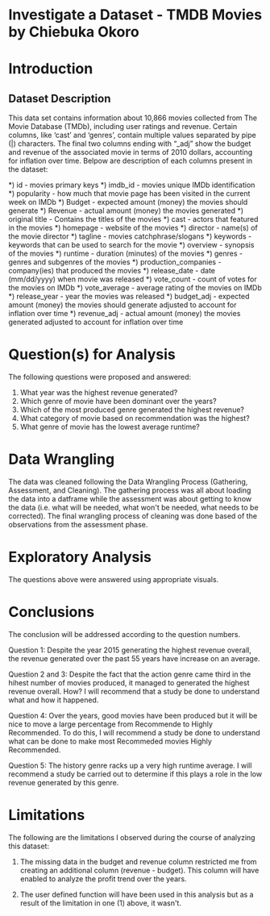 # Investigate a Dataset - TMDB Movies by Chiebuka Okoro

# Introduction
## Dataset Description
This data set contains information about 10,866 movies collected from The Movie Database (TMDb), including user ratings and revenue. Certain columns, like ‘cast’ and ‘genres’, contain multiple values separated by pipe (|) characters. The final two columns ending with “_adj” show the budget and revenue of the associated movie in terms of 2010 dollars, accounting for inflation over time. Belpow are description of each columns present in the dataset:

*) id - movies primary keys
*) imdb_id - movies unique IMDb identification
*) popularity - how much that movie page has been visited in the current week on IMDb
*) Budget - expected amount (money) the movies should generate
*) Revenue - actual amount (money) the movies generated
*) original title - Contains the titles of the movies
*) cast - actors that featured in the movies
*) homepage - website of the movies
*) director - name(s) of the movie director
*) tagline - movies catchphrase/slogans
*) keywords - keywords that can be used to search for the movie
*) overview - synopsis of the movies
*) runtime - duration (minutes) of the movies
*) genres - genres and subgenres of the movies
*) production_companies - company(ies) that produced the movies
*) release_date - date (mm/dd/yyyy) when movie was released
*) vote_count - count of votes for the movies on IMDb
*) vote_average - average rating of the movies on IMDb
*) release_year - year the movies was released
*) budget_adj - expected amount (money) the movies should generate adjusted to account for inflation over time
*) revenue_adj - actual amount (money) the movies generated adjusted to account for inflation over time

# Question(s) for Analysis
The following questions were proposed and answered:

1. What year was the highest revenue generated?
2. Which genre of movie have been dominant over the years?
3. Which of the most produced genre generated the highest revenue?
4. What category of movie based on recommendation was the highest?
5. What genre of movie has the lowest average runtime?

# Data Wrangling
The data was cleaned following the Data Wrangling Process (Gathering, Assessment, and Cleaning). The gathering process was all about loading the data into a datframe while the assessment was about getting to know the data (i.e. what will be needed, what won't be needed, what needs to be corrected). The final wrangling process of cleaning was done based of the observations from the assessment phase.

# Exploratory Analysis
The questions above were answered using appropriate visuals.

# Conclusions
The conclusion will be addressed according to the question numbers.

Question 1: Despite the year 2015 generating the highest revenue overall, the revenue generated over the past 55 years have increase on an average.

Question 2 and 3: Despite the fact that the action genre came third in the hihest number of movies produced, it managed to generated the highest revenue overall. How? I will recommend that a study be done to understand what and how it happened.

Question 4: Over the years, good movies have been produced but it will be nice to move a large percentage from Recommende to Highly Recommended. To do this, I will recommend a study be done to understand what can be done to make most Recommeded movies Highly Recommended.

Question 5: The history genre racks up a very high runtime average. I will recommend a study be carried out to determine if this plays a role in the low revenue generated by this genre.

# Limitations
The following are the limitations I observed during the course of analyzing this dataset:

1. The missing data in the budget and revenue column restricted me from creating an additional column (revenue - budget). This column will have enabled to analyze the profit trend over the years.

2. The user defined function will have been used in this analysis but as a result of the limitation in one (1) above, it wasn't.
